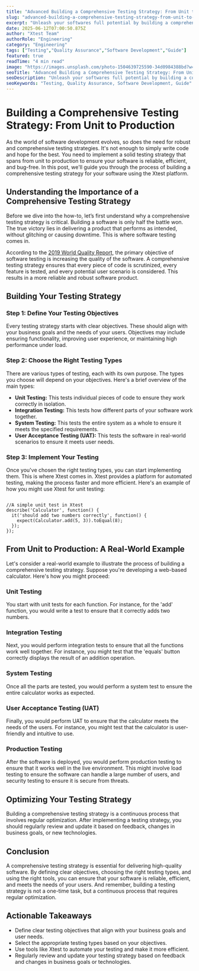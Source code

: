 ```yaml
---
title: "Advanced Building a Comprehensive Testing Strategy: From Unit to Production Techniques for Modern Development"
slug: "advanced-building-a-comprehensive-testing-strategy-from-unit-to-production-techniques-for-modern-development"
excerpt: "Unleash your softwares full potential by building a comprehensive testing strategy from unit to production. Discover crucial tactics to identify and eliminate bugs, improve system performance, and enhance user experience. Our blog post equips you with the essential roadmap towards error-free code deployment and optimized software production."
date: 2025-06-12T07:00:50.875Z
author: "Xtest Team"
authorRole: "Engineering"
category: "Engineering"
tags: ["Testing","Quality Assurance","Software Development","Guide"]
featured: true
readTime: "4 min read"
image: "https://images.unsplash.com/photo-1504639725590-34d0984388bd?w=1200&h=600&fit=crop"
seoTitle: "Advanced Building a Comprehensive Testing Strategy: From Unit to Production Techniques for Modern Development"
seoDescription: "Unleash your softwares full potential by building a comprehensive testing strategy from unit to production. Discover crucial tactics to identify and eliminate bugs, improve system performance, and enhance user experience. Our blog post equips you with the essential roadmap towards error-free code deployment and optimized software production."
seoKeywords: "Testing, Quality Assurance, Software Development, Guide"
---
```


# Building a Comprehensive Testing Strategy: From Unit to Production

As the world of software development evolves, so does the need for robust and comprehensive testing strategies. It's not enough to simply write code and hope for the best. You need to implement a solid testing strategy that spans from unit to production to ensure your software is reliable, efficient, and bug-free. In this post, we'll guide you through the process of building a comprehensive testing strategy for your software using the Xtest platform.

## Understanding the Importance of a Comprehensive Testing Strategy

Before we dive into the how-to, let’s first understand why a comprehensive testing strategy is critical. Building a software is only half the battle won. The true victory lies in delivering a product that performs as intended, without glitching or causing downtime. This is where software testing comes in.

According to the [2019 World Quality Report](https://www.capgemini.com/news/world-quality-report-2019-20/), the primary objective of software testing is increasing the quality of the software. A comprehensive testing strategy ensures that every piece of code is scrutinized, every feature is tested, and every potential user scenario is considered. This results in a more reliable and robust software product.

## Building Your Testing Strategy

### Step 1: Define Your Testing Objectives

Every testing strategy starts with clear objectives. These should align with your business goals and the needs of your users. Objectives may include ensuring functionality, improving user experience, or maintaining high performance under load.

### Step 2: Choose the Right Testing Types

There are various types of testing, each with its own purpose. The types you choose will depend on your objectives. Here's a brief overview of the main types:

*   **Unit Testing:** This tests individual pieces of code to ensure they work correctly in isolation.
*   **Integration Testing:** This tests how different parts of your software work together.
*   **System Testing:** This tests the entire system as a whole to ensure it meets the specified requirements.
*   **User Acceptance Testing (UAT):** This tests the software in real-world scenarios to ensure it meets user needs.

### Step 3: Implement Your Testing

Once you've chosen the right testing types, you can start implementing them. This is where Xtest comes in. Xtest provides a platform for automated testing, making the process faster and more efficient. Here's an example of how you might use Xtest for unit testing:

```

//A simple unit test in Xtest
describe('Calculator', function() {
  it('should add two numbers correctly', function() {
    expect(Calculator.add(5, 3)).toEqual(8);
  });
});
```

## From Unit to Production: A Real-World Example

Let's consider a real-world example to illustrate the process of building a comprehensive testing strategy. Suppose you're developing a web-based calculator. Here's how you might proceed:

### Unit Testing

You start with unit tests for each function. For instance, for the 'add' function, you would write a test to ensure that it correctly adds two numbers.

### Integration Testing

Next, you would perform integration tests to ensure that all the functions work well together. For instance, you might test that the 'equals' button correctly displays the result of an addition operation.

### System Testing

Once all the parts are tested, you would perform a system test to ensure the entire calculator works as expected.

### User Acceptance Testing (UAT)

Finally, you would perform UAT to ensure that the calculator meets the needs of the users. For instance, you might test that the calculator is user-friendly and intuitive to use.

### Production Testing

After the software is deployed, you would perform production testing to ensure that it works well in the live environment. This might involve load testing to ensure the software can handle a large number of users, and security testing to ensure it is secure from threats.

## Optimizing Your Testing Strategy

Building a comprehensive testing strategy is a continuous process that involves regular optimization. After implementing a testing strategy, you should regularly review and update it based on feedback, changes in business goals, or new technologies.

## Conclusion

A comprehensive testing strategy is essential for delivering high-quality software. By defining clear objectives, choosing the right testing types, and using the right tools, you can ensure that your software is reliable, efficient, and meets the needs of your users. And remember, building a testing strategy is not a one-time task, but a continuous process that requires regular optimization.

## Actionable Takeaways

*   Define clear testing objectives that align with your business goals and user needs.
*   Select the appropriate testing types based on your objectives.
*   Use tools like Xtest to automate your testing and make it more efficient.
*   Regularly review and update your testing strategy based on feedback and changes in business goals or technologies.
